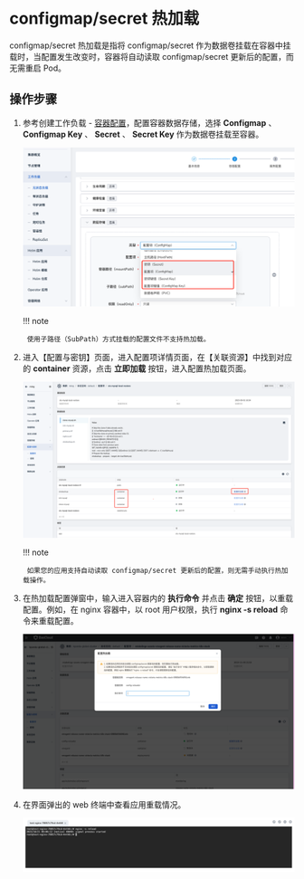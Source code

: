 # configmap/secret 热加载

configmap/secret 热加载是指将 configmap/secret 作为数据卷挂载在容器中挂载时，当配置发生改变时，容器将自动读取 configmap/secret 更新后的配置，而无需重启 Pod。

## 操作步骤

1. 参考创建工作负载 - [容器配置](../workloads/create-deployment.md#_4)，配置容器数据存储，选择 __Configmap__ 、 __Configmap Key__ 、 __Secret__ 、 __Secret Key__ 作为数据卷挂载至容器。

    ![使用 config 作为数据卷](../../../images/user_configmap_to_volume.jpg)

    !!! note

        使用子路径（SubPath）方式挂载的配置文件不支持热加载。

2. 进入【配置与密钥】页面，进入配置项详情页面，在【关联资源】中找到对应的 __container__ 资源，点击 __立即加载__ 按钮，进入配置热加载页面。

    ![使用 config 作为数据卷](../../../images/configmap-hot-loading03.png)

    !!! note

        如果您的应用支持自动读取 configmap/secret 更新后的配置，则无需手动执行热加载操作。

3. 在热加载配置弹窗中，输入进入容器内的 __执行命令__ 并点击 __确定__ 按钮，以重载配置。例如，在 nginx 容器中，以 root 用户权限，执行 __nginx -s reload__ 命令来重载配置。

    ![使用 config 作为数据卷](../../../images/configmap-hot-loading02.png)

4. 在界面弹出的 web 终端中查看应用重载情况。

    ![使用 config 作为数据卷](../../../images/configmap-hot-loading.jpg)


